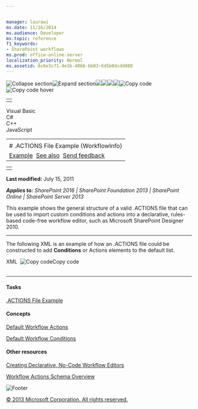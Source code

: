 ```yaml
---


manager: laurawi
ms.date: 11/16/2014
ms.audience: Developer
ms.topic: reference
f1_keywords:
- SharePoint workflows
ms.prod: office-online-server
localization_priority: Normal
ms.assetid: 8c6e3c71-4e1b-4068-bb03-6d5b0dcdd888
---
```


![Collapse
section](../icons/collapse_all.gif "Collapse section")![Expand
section](../icons/expand_all.gif "Expand section")![](../icons/collapse_all.gif)![](../icons/expand_all.gif)![](../icons/dropdown.gif)![](../icons/dropdownHover.gif)![Copy
code](../icons/copycode.gif "Copy code")![Copy code
hover](../icons/copycodeHighlight.gif "Copy code hover")
<table>
<tbody>
<tr class="odd">
<td align="left"></td>
</tr>
</tbody>
</table>

Visual Basic  
C\#  
C++  
JavaScript  

<table>
<tbody>
<tr class="odd">
<td align="left"><span id="runningHeaderText"></span></td>
</tr>
<tr class="even">
<td align="left"># .ACTIONS File Example (WorkflowInfo)</td>
</tr>
<tr class="odd">
<td align="left"><a href="#exampleToggle">Example</a>  <a href="#seeAlsoToggle">See also</a>  <span id="headfeedbackarea" class="feedbackhead"><a href="javascript:SubmitFeedback(&#39;docthis@Microsoft.com&#39;,&#39;&#39;,&#39;&#39;,&#39;&#39;,&#39;1.0.18082.1225&#39;,&#39;%0\dThank%20you%20for%20your%20feedback.%20The%20developer%20writing%20teams%20use%20your%20feedback%20to%20improve%20documentation.%20While%20we%20are%20reviewing%20your%20feedback,%20we%20may%20send%20you%20e-mail%20to%20ask%20for%20clarification%20or%20feedback%20on%20a%20solution.%20We%20do%20not%20use%20your%20e-mail%20address%20for%20any%20other%20purpose%20and%20we%20delete%20it%20after%20we%20finish%20our%20review.%0\AFor%20further%20information%20about%20the%20privacy%20policies%20of%20Microsoft,%20please%20see%20http://privacy.microsoft.com/en-us/default.aspx.%0\A%0\d&#39;,&#39;Customer%20feedback&#39;);">Send feedback</a></span></td>
</tr>
</tbody>
</table>

<table>
<colgroup>
<col width="100%" />
</colgroup>
<tbody>
<tr class="odd">
<td align="left"></td>
</tr>
</tbody>
</table>

**Last modified:** July 15, 2011

***Applies to:** SharePoint 2016 | SharePoint Foundation 2013 |
SharePoint Online | SharePoint Server 2013*

This example shows the general structure of a valid .ACTIONS file that
can be used to import custom conditions and actions into a declarative,
rules-based code-free workflow editor, such as Microsoft SharePoint
Designer 2010.


------------------------------------------------------------------------------------------------------------------------------------------------------------------------------------------

The following XML is an example of how an .ACTIONS file could be
constructed to add **Conditions** or <span
class="keyword">Actions</span> elements to the default list.

<span codelanguage="xmlLang"></span>
XML 
<span class="copyCode" onclick="CopyCode(this)"
onkeypress="CopyCode_CheckKey(this, event)"
onmouseover="ChangeCopyCodeIcon(this)"
onmouseout="ChangeCopyCodeIcon(this)" tabindex="0">![Copy
code](../icons/copycode.gif "Copy code")Copy code</span>
    <?xml version="1.0" encoding="utf-8"?>
    <WorkflowInfo Language="en-us">
       <Conditions And="and"
                   Else="Else If"
                   Not="not"
                   Or="or"
                   When="If">
          <Condition AppliesTo="list"
                     Assembly="Assembly.Name, 
                               Version=0.0.0.0, 
                               Culture=neutral, 
                               PublicKeyToken=GUID"
                     ClassName="Fully qualified 
                                class name"
                     FunctionName="Boolean method name
                                   implemented in 
                                   class"
                     Name="Name to be displayed in 
                           workflow editor"
                     Type="Advanced"
                     UsesCurrentItem="true">
             <RuleDesigner Sentence="Sentence to be 
                                     displayed to the 
                                     workflow editor">
                <FieldBind DesignerType="Date"
                           Field="Parameter that 
                                  FieldBind maps to"
                           Function="true"
                           Id="Unique positive Integer"
                           Text="Text to be displayed 
                                 as a hyperlink"
                           TypeFrom="Parameter that a 
                                     non-Operator derives 
                                     its type from"
                           Value="Reserved for future use">
                   <Option Name="Option1" Value="Value1" />
                </FieldBind>
             </RuleDesigner>
             <Parameters>
                <Parameter Direction="In"
                           InitialValue=""
                           Name="MyParameter"
                           Type="System.String, mscorlib" />
             </Parameters>
          </Condition>
       </Conditions>
       <Actions>
          <Action Name="Action name displayed in editor">
             <RuleDesigner Sentence="Sentence to be 
                                     displayed to the
                                     workflow editor">
                <FieldBind DesignerType="CreateListItem"
                           Field="Parameter that FieldBind 
                                  maps to"
                           Function="true"
                           Id="Unique positive Integer"
                           OperatorTypeFrom="Parameter 
                                             Operator derives 
                                             its type from"
                           Text="Text to be displayed 
                                 as a hyperlink"
                           TypeFrom="Parameter non-Operator 
                                     derives its type from"
                           Value="Reserved for future use">
                </FieldBind>
             </RuleDesigner>
          </Default>
       </Actions>
    </WorkflowInfo>


-------------------------------------------------------------------------------------------------------------------------------------------------------------------------------------------

#### Tasks

[.ACTIONS File Example](actions-file-example-workflowinfo.htm)

#### Concepts

[Default Workflow Actions](default-workflow-actions-workflowinfo.htm)

[Default Workflow Conditions](default-workflow-conditions-workflowinfo.htm)

#### Other resources

[Creating Declarative, No-Code Workflow
Editors](http://msdn.microsoft.com/library/60dfda8d-e724-4d7d-9578-aa239c362dcf(Office.15).aspx)

[Workflow Actions Schema
Overview](http://msdn.microsoft.com/library/25da07cb-b228-43f2-9cdf-c8c71c3eabbb(Office.15).aspx)

![Footer](../icons/footer.gif "Footer")

[© 2013 Microsoft Corporation. All rights
reserved.](office-2013-documentation-copyright-notice.htm)



